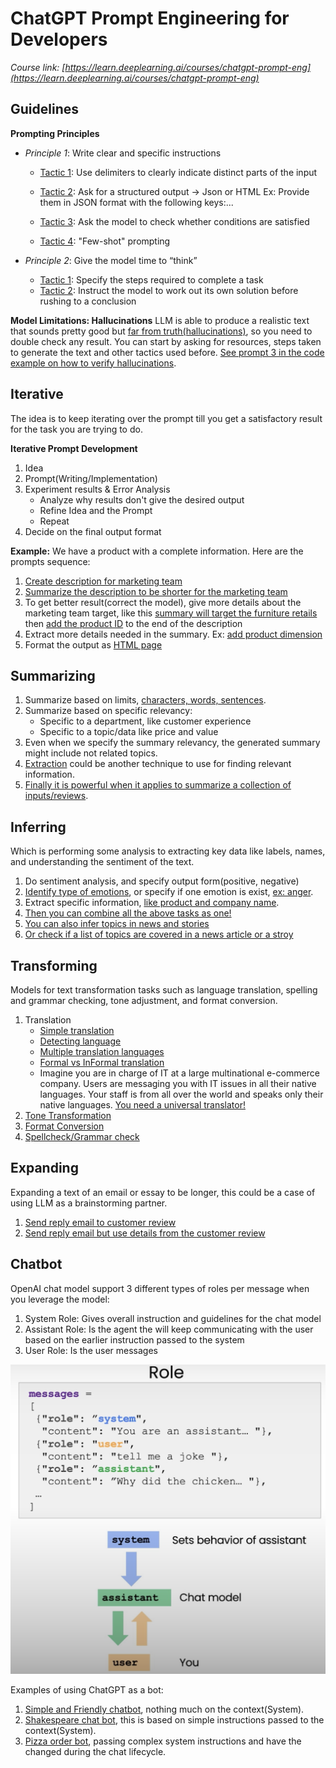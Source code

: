 # ChatGPT Prompt Engineering for Developers
*Course link: [https://learn.deeplearning.ai/courses/chatgpt-prompt-eng](https://learn.deeplearning.ai/courses/chatgpt-prompt-eng)*


## Guidelines

**Prompting Principles**

* *Principle 1*: Write clear and specific instructions
    * [Tactic 1](./guidelines/p1_tactic_1.py): Use delimiters to clearly indicate distinct parts of the input

    * [Tactic 2](./guidelines/p1_tactic_2.py): Ask for a structured output -> Json or HTML Ex: Provide them in JSON format with the following keys:...

    * [Tactic 3](./guidelines/p1_tactic_3.py): Ask the model to check whether conditions are satisfied

    * [Tactic 4](./guidelines/p1_tactic_4.py): "Few-shot" prompting

* *Principle 2*: Give the model time to “think”
    * [Tactic 1](./guidelines/p2_tactic_1.py): Specify the steps required to complete a task
    * [Tactic 2](./guidelines/p2_tactic_2.py): Instruct the model to work out its own solution before rushing to a conclusion

**Model Limitations: Hallucinations**
LLM is able to produce a realistic text that sounds pretty good but [far from truth(hallucinations)](./guidelines/hallucination.py), so you need to double check any result. You can start by asking for resources, steps taken to generate the text and other tactics used before. [See prompt 3 in the code example on how to verify hallucinations](./guidelines/hallucination.py).


## Iterative
The idea is to keep iterating over the prompt till you get a satisfactory result for the task you are trying to do.

**Iterative Prompt Development**
1. Idea
2. Prompt(Writing/Implementation)
3. Experiment results & Error Analysis
    * Analyze why results don't give the desired output
    * Refine Idea and the Prompt
    * Repeat
4. Decide on the final output format

**Example:**
We have a product with a complete information. Here are the prompts sequence:
1. [Create description for marketing team](./iterative/first_run.py)
2. [Summarize the description to be shorter for the marketing team](./iterative/short_desc.py)
3. To get better result(correct the model), give more details about the marketing team target, like this [summary will target the furniture retails](./iterative/desc_intended_audience.py) then [add the product ID](./iterative/desc_audience_prod_id.py) to the end of the description
4. Extract more details needed in the summary. Ex: [add product dimension](./iterative/desc_product_dimension.py)
5. Format the output as [HTML page](./iterative/desc_product_dimension_html.py)


## Summarizing
1. Summarize based on limits, [characters, words, sentences](./summarizing/limits.py).
2. Summarize based on specific relevancy:
    * Specific to a department, like customer experience
    * Specific to a topic/data like price and value
3. Even when we specify the summary relevancy, the generated summary might include not related topics.
4. [Extraction](./summarizing/extract.py) could be another technique to use for finding relevant information.
5. [Finally it is powerful when it applies to summarize a collection of inputs/reviews](./summarizing/summarize_multiple_reviews.py).


## Inferring
Which is performing some analysis to extracting key data like labels, names, and understanding the sentiment of the text.
1. Do sentiment analysis, and specify output form(positive, negative)
2. [Identify type of emotions](./inferring/type_of_emotions.py), or specify if one emotion is exist, [ex: anger](./inferring/identify_anger.py).
3. Extract specific information, [like product and company name](./inferring/extract_names.py).
4. [Then you can combine all the above tasks as one!](./inferring/multiple_tasks.py)
5. [You can also infer topics in news and stories](./inferring/extract_topics.py)
6. [Or check if a list of topics are covered in a news article or a stroy](./inferring/verify_topics.py)


## Transforming
Models for text transformation tasks such as language translation, spelling and grammar checking, tone adjustment, and format conversion.

1. Translation
    * [Simple translation](./transforming/simple_translation.py)
    * [Detecting language](./transforming/detect_language.py)
    * [Multiple translation languages](./transforming/multiple_translation.py)
    * [Formal vs InFormal translation](./transforming/formal_informal_translation.py)
    * Imagine you are in charge of IT at a large multinational e-commerce company. Users are messaging you with IT issues in all their native languages. Your staff is from all over the world and speaks only their native languages. [You need a universal translator!](./transforming/universal_translator.py)
2. [Tone Transformation](./transforming/tone.py)
3. [Format Conversion](./transforming/format_conversion.py)
4. [Spellcheck/Grammar check](./transforming/spellcheck.py)


## Expanding
Expanding a text of an email or essay to be longer, this could be a case of using LLM as a brainstorming partner.

1. [Send reply email to customer review](./expanding/send_reply_email.py)
2. [Send reply email but use details from the customer review](./expanding/send_reply_emial_with_details.py)


## Chatbot

OpenAI chat model support 3 different types of roles per message when you leverage the model:
1. System Role: Gives overall instruction and guidelines for the chat model
2. Assistant Role: Is the agent the will keep communicating with the user based on the earlier instruction passed to the system
3. User Role: Is the user messages

![Chat Model Roles](./chatbot/img/chatmodel.png?raw=true)

Examples of using ChatGPT as a bot:
1. [Simple and Friendly chatbot](./chatbot/friendly_chatbot.py), nothing much on the context(System).
2. [Shakespeare chat bot](./chatbot/shakespeare.py), this is based on simple instructions passed to the context(System).
3. [Pizza order bot](./chatbot/orderbot.py), passing complex system instructions and have the changed during the chat lifecycle.
